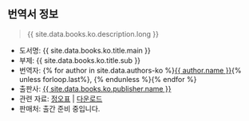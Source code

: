 ## 번역서 정보

> {{ site.data.books.ko.description.long }}

* 도서명: {{ site.data.books.ko.title.main }}
* 부제: {{ site.data.books.ko.title.sub }}
* 번역자: {% for author in site.data.authors-ko %}<a href="{{ author.profile }}" target="_blank">{{ author.name }}</a>{% unless forloop.last%}, {% endunless %}{% endfor %}
* 출판사: <a href="{{ site.data.books.ko.publisher.url }}" target="_blank">{{ site.data.books.ko.publisher.name }}</a>
* 관련 자료: <a href="{{ site.baseurl }}/errata.html" target="_self">정오표</a> | 
<a href="https://github.com/project-zzom/graphic-recording/releases" target="_blank">다운로드</a>
* 판매처: 출간 준비 중입니다.
<!-- {% for store in site.data.stores-ko %}<a href="{{ store.link }}" target="{{ store.target }}">{{ store.name }}</a>{% unless forloop.last%} / {% endunless %}{% endfor %} -->
